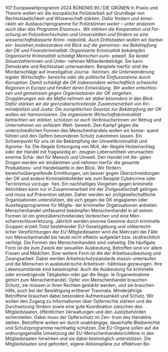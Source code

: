 107
Europawahlprogramm 2024
BÜNDNIS 90 / DIE GRÜNEN 
In Praxis und Theorie wollen wir die europäische 
Polizeiarbeit auf Grundlage von Rechtsstaatlichkeit 
und Wissenschaft stärken. Dafür fördern und entwi-
ckeln wir Austauschprogramme für Polizist*innen 
weiter – unter anderem auch über das Programm 
Erasmus+. Wir stärken die Kooperation und For-
schung an Polizeihochschulen und Universitäten 
und fördern so eine wissenschaftsbasierte Krimi-
nalpolitik. Auch Drittstaaten wollen wir hierbei ein-
beziehen,insbesondere mit Blick auf die gemeinsa-
me Bekämpfung der OK und Finanzkriminalität.
Organisierte Kriminalität bekämpfen
Organisierte Kriminalität schädigt Menschen euro-
paweit. Sie kostet Steuerzahler*innen und Unter-
nehmen Milliardenbeträge. Sie kann Demokratie 
und Rechtsstaat unterwandern. Beispiele hierfür 
sind die Mordanschläge auf investigative Journa-
list*innen, die Unterwanderung legaler Wirtschafts-
bereiche oder die politische Einflussnahme durch 
Korruption. Damit schädigt die OK insbesondere 
wirtschaftlich schwache Regionen in Europa und 
hindert deren Entwicklung. Wir wollen entschlos-
sen und gemeinsam gegen Organisationen der OK 
vorgehen. Gruppierungen wie die Mafia nehmen 
wir dabei besonders in den Blick. Dafür stärken wir 
die grenzüberschreitende Zusammenarbeit von Kri-
minalpolizei und Justiz. Die europäischen Gesetze 
zur Bekämpfung der OK wollen wir harmonisieren.
Die organisierte Wirtschaftskriminalität betrachten 
wir stärker, schützen so auch Verbraucher*innen 
vor Betrug und Unternehmen vor unfairem Wett-
bewerb. Den Kampf gegen die unterschiedlichen 
Formen des Menschenhandels wollen wir konse-
quent führen und den Opfern besonderen Schutz 
zukommen lassen. Ein Schwerpunkt für uns ist die 
Bekämpfung der Umweltkriminalität und Agroma-
fia: Die illegale Entsorgung von Müll, der illegale 
Holzeinschlag oder der Handel mit fragwürdig er-
zeugten Lebensmitteln verursachen enorme Schä-
den für Mensch und Umwelt. Den Handel mit ille-
galen Drogen werden wir eindämmen und nehmen 
hierfür die gesamte Produktions- und Handelskette 
in den Blick. Wir fördern bereichsübergreifende 
Ermittlungen, um besser gegen Überschneidungen 
der OK und andere Kriminalitätsfelder wie zum 
Beispiel Cybercrime oder Terrorismus vorzuge-
hen. Ein nachhaltiges Vorgehen gegen kriminelle 
Aktivitäten kann nur in Zusammenarbeit mit der 
Zivilgesellschaft gelingen und muss auf Prävention 
setzen. Daher werden wir zivilgesellschaftliche 
Organisationen unterstützen, die sich gegen die OK 
engagieren oder Ausstiegsprogramme für Mitglie-
der krimineller Organisationen anbieten.
Menschenhandel umfassend bekämpfen
Menschenhandel in all seinen Formen ist ein 
grenzüberschreitendes Verbrechen und eine Men-
schenrechtsverletzung. Jährlich werden enorme 
Gewinne durch kriminelle Gruppen erzielt.Trotz 
bestehender EU-Gesetzgebung und völkerrecht-
licher Verpflichtungen der EU-Mitgliedstaaten wird 
die Mehrzahl der Fälle von Menschenhandel bis 
heute nicht effektiv aufgeklärt bzw. strafrechtlich 
verfolgt. Die Formen des Menschenhandels sind 
vielseitig. Die häufigste Form ist die zum Zweck 
der sexuellen Ausbeutung. Betroffen sind vor allem 
Frauen und Mädchen. Eine weitere Form ist die 
der Arbeitsausbeutung und Zwangsarbeit. Dabei 
werden Arbeitsschutzstandards massiv unterlaufen 
und die Menschen in ausbeuterische Arbeitsver-
hältnisse gezwungen. Ihre Lebensumstände sind 
katastrophal. Auch die Ausbeutung für kriminelle 
oder erniedrigende Tätigkeiten oder gar die illega-
le Organentnahme gehört zum Menschenhandel.
Opfer von Menschenhandel brauchen Schutz, sie 
müssen in ihren Rechten gestärkt werden, und sie 
brauchen Hilfe, auch bei der Bewältigung erlittener 
Traumata. Minderjährige Betroffene brauchen dabei 
besondere Aufmerksamkeit und Schutz. Wir wollen 
den Zugang zu Informationen über Opferrechte 
stärken und die Durchsetzung fördern sowie eine 
gute Koordination zwischen den Mitgliedstaaten, 
öffentlichen Verwaltungen und den Justizbehörden 
sicherstellen. Dabei muss der Opferschutz im Zen-
trum des Handelns stehen. Betroffene wollen wir 
durch unabhängige, dauerhafte Bleiberechte und 
Schutzprogramme nachhaltig schützen.
Die EU-Organe sollen auf die ordnungsgemäße 
Umsetzung der EU-Menschenhandelsrichtlinie 
in den Mitgliedstaaten hinwirken und sie dabei 
bestmöglich unterstützen. Die Mitgliedstaaten sind 
gefordert, eigene Aktionspläne zur effektiven Be-

